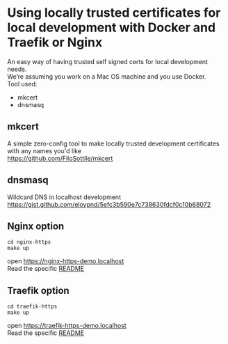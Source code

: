 # Using locally trusted certificates for local development with Docker and Traefik  or Nginx
An easy way of having trusted self signed certs for local development needs.  
We’re assuming you work on a Mac OS machine and you use Docker.  
Tool used:  
 - mkcert 
 - dnsmasq

## mkcert
A simple zero-config tool to make locally trusted development certificates with any names you'd like  
https://github.com/FiloSottile/mkcert  
  
## dnsmasq
Wildcard DNS in localhost development  
https://gist.github.com/eloypnd/5efc3b590e7c738630fdcf0c10b68072  
  
## Nginx option
    cd nginx-https     
    make up  
open https://nginx-https-demo.localhost  
Read the specific [README](nginx-https/README.md)

## Traefik option
    cd traefik-https     
    make up   
open https://traefik-https-demo.localhost  
Read the specific [README](traefik-https/README.md)